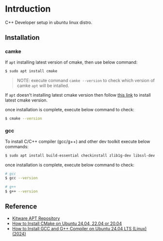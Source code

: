 # Intrduction

C++ Developer setup in ubuntu linux distro.

## Installation

### camke

If `apt` installing latest version of cmake, then use below command:

```sh
$ sudo apt install cmake
```

> NOTE: execute command `camke --version` to check which version of camke `apt` will be intalled.

If `apt` doesn't installing latest cmake version then follow [this link](https://apt.kitware.com) to install latest cmake version.

once installation is complete, execute below command to check:

```sh
$ cmake --version
```

### gcc

To install C/C++ compiler (gcc/g++) and other dev toolkit execute below commands:

```sh
$ sudo apt install build-essential checkinstall zlib1g-dev libssl-dev -y
```

once installation is complete, execute below command to check:

```sh
# gcc
$ gcc --version

# g++
$ g++ --version
```

## Reference

- [Kitware APT Repository](https://apt.kitware.com/)
- [How to Install CMake on Ubuntu 24.04, 22.04 or 20.04](https://linuxcapable.com/how-to-install-cmake-on-ubuntu-linux/)
- [How to Install GCC and G++ Compiler on Ubuntu 24.04 LTS (Linux) (2024)](https://www.youtube.com/watch?v=ndc8oDSNZzQ)
